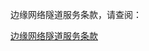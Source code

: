 边缘网络隧道服务条款，请查阅：

[边缘网络隧道服务条款](https://docs.jdcloud.com/cn/product-service-agreement/edge-network-tunnel-terms-of-service)
